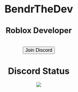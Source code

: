 <!DOCTYPE html>
<html>
<head>
  <link rel="stylesheet" href="style.css">
</head>
<body>
<center>
</br>
 <strong> <big><h1>BendrTheDev</h1></big></strong>
  <strong><big><h2>Roblox Developer</h2></big></strong>
</br>
<a href="https://discord.gg/cMTYrww3aJ" target="_blank">
  <button class="button">
    <big>Join Discord</big>
  </button>
  </a></br>
<h1 align="center">
    Discord Status
</h1>
<p align="center">
    <a href="https://github.com/BendrTheDev">
      <img src="https://lanyard.cnrad.dev/api/973552971658965042/Message=Im+not+working"/>
</p>
</body>
</html>
